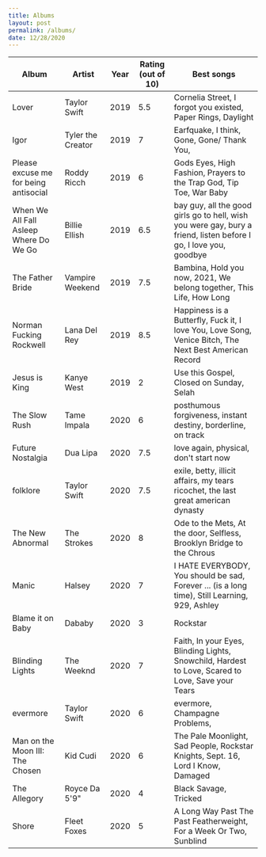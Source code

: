 ```yaml
---
title: Albums
layout: post
permalink: /albums/
date: 12/28/2020
---
```


| Album                                  | Artist            | Year | Rating (out of 10) | Best songs                                                                                                        |
| -------------------------------------- | ----------------- | ---- | ------------------ | ----------------------------------------------------------------------------------------------------------------- |
| Lover                                  | Taylor Swift      | 2019 | 5.5                | Cornelia Street, I forgot you existed, Paper Rings, Daylight                                                      |
| Igor                                   | Tyler the Creator | 2019 | 7                  | Earfquake, I think, Gone, Gone/ Thank You,                                                                        |
| Please excuse me for being antisocial  | Roddy Ricch       | 2019 | 6                  | Gods Eyes, High Fashion, Prayers to the Trap God, Tip Toe, War Baby                                               |
| When We All Fall Asleep Where Do We Go | Billie Ellish     | 2019 | 6.5                | bay guy, all the good girls go to hell, wish you were gay, bury a friend, listen before I go, I love you, goodbye |
| The Father Bride                       | Vampire Weekend   | 2019 | 7.5                | Bambina, Hold you now, 2021, We belong together, This Life, How Long                                              |
| Norman Fucking Rockwell                | Lana Del Rey      | 2019 | 8.5                | Happiness is a Butterfly, Fuck it, I love You, Love Song, Venice Bitch, The Next Best American Record             |
| Jesus is King                          | Kanye West        | 2019 | 2                  | Use this Gospel, Closed on Sunday, Selah                                                                          |
| The Slow Rush                          | Tame Impala       | 2020 | 6                  | posthumous forgiveness, instant destiny, borderline, on track                                                     |
| Future Nostalgia                       | Dua Lipa          | 2020 | 7.5                | love again, physical, don't start now                                                                             |
| folklore                               | Taylor Swift      | 2020 | 7.5                | exile, betty, illicit affairs, my tears ricochet, the last great american dynasty                                 |
| The New Abnormal                       | The Strokes       | 2020 | 8                  | Ode to the Mets, At the door, Selfless, Brooklyn Bridge to the Chrous                                             |
| Manic                                  | Halsey            | 2020 | 7                  | I HATE EVERYBODY, You should be sad, Forever ... (is a long time), Still Learning, 929, Ashley                    |
| Blame it on Baby                       | Dababy            | 2020 | 3                  | Rockstar                                                                                                          |
| Blinding Lights                        | The Weeknd        | 2020 | 7                  | Faith, In your Eyes, Blinding Lights, Snowchild, Hardest to Love, Scared to Love, Save your Tears                 |
| evermore                               | Taylor Swift      | 2020 | 6                  | evermore, Champagne Problems,                                                                                     |
| Man on the Moon III: The Chosen        | Kid Cudi          | 2020 | 6                  | The Pale Moonlight, Sad People, Rockstar Knights, Sept. 16, Lord I Know, Damaged                                  |
| The Allegory                           | Royce Da 5'9"     | 2020 | 4                  | Black Savage, Tricked                                                                                             |
| Shore                                  | Fleet Foxes       | 2020 | 5                  | A Long Way Past The Past Featherweight, For a Week Or Two, Sunblind                                               |

